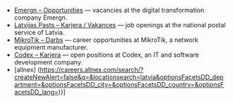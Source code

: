 - [Emergn – Opportunities](https://www.emergn.com/opportunities/senior-sap-se-ux-design/) — vacancies at the digital transformation company Emergn.  
- [Latvijas Pasts – Karjera / Vakances](https://pasts.lv/karjera/vakances) — job openings at the national postal service of Latvia.  
- [MikroTik – Darbs](https://darbs.mikrotik.com/) — career opportunities at MikroTik, a network equipment manufacturer.  
- [Codex – Karjera](https://www.codex.lv/karjera/) — open positions at Codex, an IT and software development company.
- [allnex] (https://careers.allnex.com/search/?createNewAlert=false&q=&locationsearch=latvia&optionsFacetsDD_department=&optionsFacetsDD_city=&optionsFacetsDD_country=&optionsFacetsDD_lang=)}]
